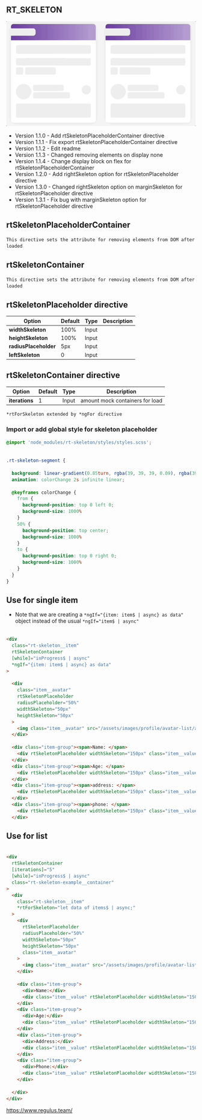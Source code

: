 ## RT_SKELETON

![](/projects/rt-skeleton/rt-skeleton.gif)

- Version 1.1.0 - Add rtSkeletonPlaceholderContainer directive
- Version 1.1.1 - Fix export rtSkeletonPlaceholderContainer directive
- Version 1.1.2 - Edit readme
- Version 1.1.3 - Changed removing elements on display none
- Version 1.1.4 - Change display block on flex for rtSkeletonPlaceholderContainer
- Version 1.2.0 - Add rightSkeleton option for rtSkeletonPlaceholder directive
- Version 1.3.0 - Changed rightSkeleton option on marginSkeleton for rtSkeletonPlaceholder directive 
- Version 1.3.1 - Fix bug with marginSkeleton option for rtSkeletonPlaceholder directive 


## rtSkeletonPlaceholderContainer
``This directive sets the attribute for removing elements from DOM after loaded``


## rtSkeletonContainer
``This directive sets the attribute for removing elements from DOM after loaded``

## rtSkeletonPlaceholder directive

| Option                | Default | Type  | Description |
|-----------------------|---------|-------|-------------|
| **widthSkeleton**     | 100%    | Input |             |
| **heightSkeleton**    | 100%    | Input |             |
| **radiusPlaceholder** | 5px     | Input |             |
| **leftSkeleton**      | 0       | Input |             |



## rtSkeletonContainer directive

| Option                | Default | Type  | Description                     |
|-----------------------|---------|-------|---------------------------------|
| **iterations**        | 1       | Input | amount mock containers for load |

``*rtForSkeleton extended by *ngFor directive``

### Import or add global style for skeleton placeholder
```css
@import 'node_modules/rt-skeleton/styles/styles.scss';
```

```css

.rt-skeleton-segment {

  background: linear-gradient(0.85turn, rgba(39, 39, 39, 0.09), rgba(39, 39, 39, 0.03), rgba(39, 39, 39, 0.09));
  animation: colorChange 2s infinite linear;

  @keyframes colorChange {
    from {
      background-position: top 0 left 0;
      background-size: 1000%
    }
    50% {
      background-position: top center;
      background-size: 1000%
    }
    to {
      background-position: top 0 right 0;
      background-size: 1000%
    }
  }
}

```

## Use for single item

- Note that we are creating a ```*ngIf="{item: item$ | async} as data"``` object instead of the usual ```*ngIf="item$ | async"```

```html

<div
  class="rt-skeleton__item"
  rtSkeletonContainer
  [while]="inProgress$ | async"
  *ngIf="{item: item$ | async} as data"
>

  <div
    class="item__avatar"
    rtSkeletonPlaceholder
    radiusPlaceholder="50%"
    widthSkeleton="50px"
    heightSkeleton="50px"
  >
    <img class="item__avatar" src="/assets/images/profile/avatar-list/avatar_1.png" alt="">
  </div>

  <div class="item-group"><span>Name: </span>
    <div rtSkeletonPlaceholder widthSkeleton="150px" class="item__value">{{data.item.name.first_name}}</div>
  </div>
  <div class="item-group"><span>Age: </span>
    <div rtSkeletonPlaceholder widthSkeleton="150px" class="item__value">{{data.item.age}}</div>
  </div>
  <div class="item-group"><span>address: </span>
    <div rtSkeletonPlaceholder widthSkeleton="150px" class="item__value">{{data.item.address}}</div>
  </div>
  <div class="item-group"><span>phone: </span>
    <div rtSkeletonPlaceholder widthSkeleton="150px" class="item__value">{{data.item.phone}}</div>
  </div>
```

## Use for list

```html

<div
  rtSkeletonContainer
  [iterations]="5"
  [while]="inProgress$ | async"
  class="rt-skeleton-example__container"
>
  <div
    class="rt-skeleton__item"
    *rtForSkeleton="let data of items$ | async;"
  >
    <div
      rtSkeletonPlaceholder
      radiusPlaceholder="50%"
      widthSkeleton="50px"
      heightSkeleton="50px"
      class="item__avatar"
    >
      <img class="item__avatar" src="/assets/images/profile/avatar-list/avatar_1.png" alt="">
    </div>

    <div class="item-group">
      <div>Name:</div>
      <div class="item__value" rtSkeletonPlaceholder widthSkeleton="150px">{{data.name.first_name}}</div>
    </div>
    <div class="item-group">
      <div>Age:</div>
      <div class="item__value" rtSkeletonPlaceholder widthSkeleton="150px">{{data.age}}</div>
    </div>
    <div class="item-group">
      <div>Address:</div>
      <div class="item__value" rtSkeletonPlaceholder widthSkeleton="150px">{{data.address}}</div>
    </div>
    <div class="item-group">
      <div>Phone:</div>
      <div class="item__value" rtSkeletonPlaceholder widthSkeleton="150px">{{data.phone}}</div>
    </div>

  </div>
</div>
```




https://www.regulus.team/

